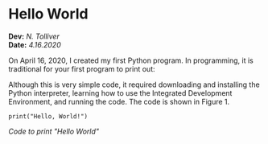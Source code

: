 # Hello World

**Dev:** *N. Tolliver*  
**Date:** *4.16.2020*  

On April 16, 2020, I created my first Python program.  In programming, it is traditional for your first program to print out:

Although this is very simple code, it required downloading and installing the Python interpreter, learning how to use the Integrated Development Environment, and running the code.  The code is shown in Figure 1.

```
print("Hello, World!")
```
*Code to print "Hello World"*  
